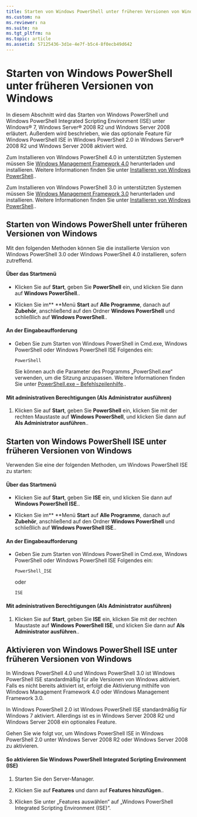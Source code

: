 ```yaml
---
title: Starten von Windows PowerShell unter früheren Versionen von Windows
ms.custom: na
ms.reviewer: na
ms.suite: na
ms.tgt_pltfrm: na
ms.topic: article
ms.assetid: 57125436-3d1e-4e7f-b5c4-8f0ecb49d642
---
```

# Starten von Windows PowerShell unter früheren Versionen von Windows
In diesem Abschnitt wird das Starten von Windows PowerShell und Windows PowerShell Integrated Scripting Environment (ISE) unter Windows® 7, Windows Server® 2008 R2 und Windows Server 2008 erläutert. Außerdem wird beschrieben, wie das optionale Feature für Windows PowerShell ISE in Windows PowerShell 2.0 in Windows Server® 2008 R2 und Windows Server 2008 aktiviert wird.

Zum Installieren von Windows PowerShell 4.0 in unterstützten Systemen müssen Sie [Windows Management Framework 4.0](http://go.microsoft.com/fwlink/?LinkID=293881) herunterladen und installieren. Weitere Informationen finden Sie unter [Installieren von Windows PowerShell](Installing-Windows-PowerShell.md)..

Zum Installieren von Windows PowerShell 3.0 in unterstützten Systemen müssen Sie [Windows Management Framework 3.0](http://go.microsoft.com/fwlink/?LinkID=240290) herunterladen und installieren. Weitere Informationen finden Sie unter [Installieren von Windows PowerShell](Installing-Windows-PowerShell.md)..

## Starten von Windows PowerShell unter früheren Versionen von Windows
Mit den folgenden Methoden können Sie die installierte Version von Windows PowerShell 3.0 oder Windows PowerShell 4.0 installieren, sofern zutreffend.

#### Über das Startmenü

-   Klicken Sie auf **Start**, geben Sie **PowerShell** ein, und klicken Sie dann auf **Windows PowerShell**..

-   Klicken Sie im** **Menü **Start** auf **Alle Programme**, danach auf **Zubehör**, anschließend auf den Ordner **Windows PowerShell** und schließlich auf **Windows PowerShell**..

#### An der Eingabeaufforderung

-   Geben Sie zum Starten von Windows PowerShell in Cmd.exe, Windows PowerShell oder Windows PowerShell ISE Folgendes ein:

    ```
    PowerShell
    ```

    Sie können auch die Parameter des Programms „PowerShell.exe“ verwenden, um die Sitzung anzupassen. Weitere Informationen finden Sie unter [PowerShell.exe – Befehlszeilenhilfe](../core-powershell/console/PowerShell.exe-Command-Line-Help.md)..

#### Mit administrativen Berechtigungen (Als Administrator ausführen)

1.  Klicken Sie auf **Start**, geben Sie **PowerShell** ein, klicken Sie mit der rechten Maustaste auf **Windows PowerShell**, und klicken Sie dann auf **Als Administrator ausführen**..

## Starten von Windows PowerShell ISE unter früheren Versionen von Windows
Verwenden Sie eine der folgenden Methoden, um Windows PowerShell ISE zu starten:

#### Über das Startmenü

-   Klicken Sie auf **Start**, geben Sie **ISE** ein, und klicken Sie dann auf **Windows PowerShell ISE**..

-   Klicken Sie im** **Menü **Start** auf **Alle Programme**, danach auf **Zubehör**, anschließend auf den Ordner **Windows PowerShell** und schließlich auf **Windows PowerShell ISE**..

#### An der Eingabeaufforderung

-   Geben Sie zum Starten von Windows PowerShell in Cmd.exe, Windows PowerShell oder Windows PowerShell ISE Folgendes ein:

    ```
    PowerShell_ISE
    ```

    oder

    ```
    ISE
    ```

#### Mit administrativen Berechtigungen (Als Administrator ausführen)

1.  Klicken Sie auf **Start**, geben Sie **ISE** ein, klicken Sie mit der rechten Maustaste auf **Windows PowerShell ISE**, und klicken Sie dann auf **Als Administrator ausführen**..

## Aktivieren von Windows PowerShell ISE unter früheren Versionen von Windows
In Windows PowerShell 4.0 und Windows PowerShell 3.0 ist Windows PowerShell ISE standardmäßig für alle Versionen von Windows aktiviert. Falls es nicht bereits aktiviert ist, erfolgt die Aktivierung mithilfe von Windows Management Framework 4.0 oder Windows Management Framework 3.0.

In Windows PowerShell 2.0 ist Windows PowerShell ISE standardmäßig für Windows 7 aktiviert. Allerdings ist es in Windows Server 2008 R2 und Windows Server 2008 ein optionales Feature.

Gehen Sie wie folgt vor, um Windows PowerShell ISE in Windows PowerShell 2.0 unter Windows Server 2008 R2 oder Windows Server 2008 zu aktivieren.

#### So aktivieren Sie Windows PowerShell Integrated Scripting Environment (ISE)

1.  Starten Sie den Server-Manager.

2.  Klicken Sie auf **Features** und dann auf **Features hinzufügen**..

3.  Klicken Sie unter „Features auswählen“ auf „Windows PowerShell Integrated Scripting Environment (ISE)“.



<!--HONumber=May16_HO2-->


